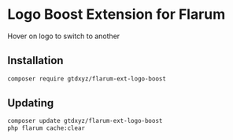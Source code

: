 
# Logo Boost Extension for Flarum

Hover on logo to switch to another

## Installation

```bash
composer require gtdxyz/flarum-ext-logo-boost
```

## Updating

```bash
composer update gtdxyz/flarum-ext-logo-boost
php flarum cache:clear
```
